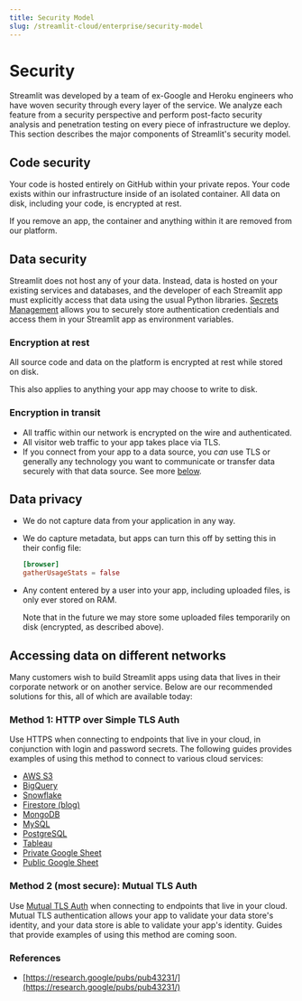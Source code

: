 ```yaml
---
title: Security Model
slug: /streamlit-cloud/enterprise/security-model
---
```


# Security

Streamlit was developed by a team of ex-Google and Heroku engineers who have woven security through every layer of the service. We analyze each feature from a security perspective and perform post-facto security analysis and penetration testing on every piece of infrastructure we deploy. This section describes the major components of Streamlit's security model.

## Code security

Your code is hosted entirely on GitHub within your private repos. Your code exists within our infrastructure inside of an isolated container. All data on disk, including your code, is encrypted at rest.

If you remove an app, the container and anything within it are removed from our platform.

## Data security

Streamlit does not host any of your data. Instead, data is hosted on your existing services and databases, and the developer of each Streamlit app must explicitly access that data using the usual Python libraries. [Secrets Management](/streamlit-cloud/community#secrets-management) allows you to securely store authentication credentials and access them in your Streamlit app as environment variables.

### Encryption at rest

All source code and data on the platform is encrypted at rest while stored on disk.

This also applies to anything your app may choose to write to disk.

### Encryption in transit

- All traffic within our network is encrypted on the wire and authenticated.
- All visitor web traffic to your app takes place via TLS.
- If you connect from your app to a data source, you *can* use TLS or generally any technology you want to communicate or transfer data securely with that data source. See more [below](#accessing-data-on-different-networks).

## Data privacy

- We do not capture data from your application in any way.
- We do capture metadata, but apps can turn this off by setting this in their config file:

    ```toml
    [browser]
    gatherUsageStats = false
    ```

- Any content entered by a user into your app, including uploaded files, is only ever stored on RAM.

    Note that in the future we may store some uploaded files temporarily on disk (encrypted, as described above).

## Accessing data on different networks

Many customers wish to build Streamlit apps using data that lives in their corporate network or on another service. Below are our recommended solutions for this, all of which are available today:

### Method 1: HTTP over Simple TLS Auth

Use HTTPS when connecting to endpoints that live in your cloud, in conjunction with login and password secrets. The following guides provides examples of using this method to connect to various cloud services:

- [AWS S3](/kb/tutorials/databases/aws-s3)
- [BigQuery](/kb/tutorials/databases/bigquery)
- [Snowflake](/kb/tutorials/databases/snowflake)
- [Firestore (blog)](https://blog.streamlit.io/streamlit-firestore/)
- [MongoDB](/kb/tutorials/databases/mongodb)
- [MySQL](/kb/tutorials/databases/mysql)
- [PostgreSQL](/kb/tutorials/databases/postgresql)
- [Tableau](/kb/tutorials/databases/tableau)
- [Private Google Sheet](/kb/tutorials/databases/private-gsheet)
- [Public Google Sheet](/kb/tutorials/databases/public-gsheet)

### Method 2 (most secure): Mutual TLS Auth

Use [Mutual TLS Auth](https://stackoverflow.com/a/9248748) when connecting to endpoints that live in your cloud. Mutual TLS authentication allows your app to validate your data store's identity, and your data store is able to validate your app's identity. Guides that provide examples of using this method are coming soon.

### References

- [https://research.google/pubs/pub43231/](https://research.google/pubs/pub43231/)
